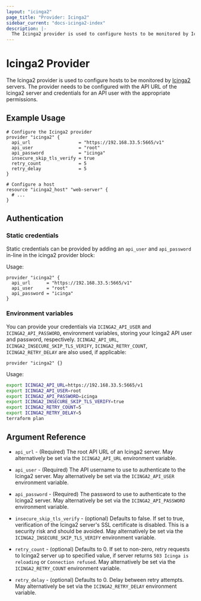 ```yaml
---
layout: "icinga2"
page_title: "Provider: Icinga2"
sidebar_current: "docs-icinga2-index"
description: |-
  The Icinga2 provider is used to configure hosts to be monitored by Icinga2 servers. The provider needs to be configured with the API URL of the Icinga2 server and credentials for an API user with the appropriate permissions.
---
```



# Icinga2 Provider

The Icinga2 provider is used to configure hosts to be monitored by
[Icinga2](https://www.icinga.com/products/icinga-2/) servers. The provider
needs to be configured with the API URL of the Icinga2 server and credentials
for an API user with the appropriate permissions.

## Example Usage

```hcl
# Configure the Icinga2 provider
provider "icinga2" {
  api_url                  = "https://192.168.33.5:5665/v1"
  api_user                 = "root"
  api_password             = "icinga"
  insecure_skip_tls_verify = true
  retry_count              = 5
  retry_delay              = 5
}

# Configure a host
resource "icinga2_host" "web-server" {
  # ...
}
```

## Authentication

### Static credentials ###

Static credentials can be provided by adding an `api_user` and `api_password` in-line in the
icinga2 provider block:

Usage:

```hcl
provider "icinga2" {
  api_url      = "https://192.168.33.5:5665/v1"
  api_user     = "root"
  api_password = "icinga"
}
```


### Environment variables

You can provide your credentials via `ICINGA2_API_USER` and `ICINGA2_API_PASSWORD`,
environment variables, storing your Icinga2 API user and password, respectively.
`ICINGA2_API_URL`, `ICINGA2_INSECURE_SKIP_TLS_VERIFY`, `ICINGA2_RETRY_COUNT`, `ICINGA2_RETRY_DELAY` are also used, if
applicable:

```hcl
provider "icinga2" {}
```

Usage:

```sh
export ICINGA2_API_URL=https://192.168.33.5:5665/v1
export ICINGA2_API_USER=root
export ICINGA2_API_PASSWORD=icinga
export ICINGA2_INSECURE_SKIP_TLS_VERIFY=true
export ICINGA2_RETRY_COUNT=5
export ICINGA2_RETRY_DELAY=5
terraform plan
```

## Argument Reference

* ``api_url`` - (Required) The root API URL of an Icinga2 server. May alternatively be
  set via the ``ICINGA2_API_URL`` environment variable.

* ``api_user`` - (Required) The API username to use to
  authenticate to the Icinga2 server. May alternatively
  be set via the ``ICINGA2_API_USER`` environment variable.

* ``api_password`` - (Required) The password to use to
  authenticate to the Icinga2 server. May alternatively
  be set via the ``ICINGA2_API_PASSWORD`` environment variable.

* ``insecure_skip_tls_verify`` - (optional) Defaults to false. If set to true,
  verification of the Icinga2 server's SSL certificate is disabled. This is a security
  risk and should be avoided. May alternatively be set via the
  ``ICINGA2_INSECURE_SKIP_TLS_VERIFY`` environment variable.

* ``retry_count`` - (optional) Defaults to 0. If set to non-zero, retry requests to Icinga2 server up to specified
  value, if server returns `503 Icinga is reloading` or `Connection refused`. May alternatively be set via the
  ``ICINGA2_RETRY_COUNT`` environment variable.

* ``retry_delay`` - (optional) Defaults to 0. Delay between retry attempts. May alternatively be set via the
  ``ICINGA2_RETRY_DELAY`` environment variable.

